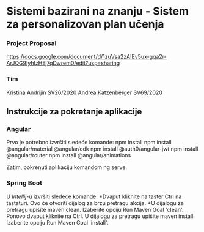 # Sistemi bazirani na znanju - Sistem za personalizovan plan učenja

### Project Proposal
https://docs.google.com/document/d/1zuVsa2zAIEv5ux-gqa2r-ArJQG9IyhIzHEj7qDwrem0/edit?usp=sharing

### Tim
Kristina Andrijin SV26/2020
Andrea Katzenberger SV69/2020

## Instrukcije za pokretanje aplikacije
### Angular
Prvo je potrebno izvršiti sledeće komande:
npm install
npm install @angular/material @angular/cdk
npm install @auth0/angular-jwt
npm install @angular/router
npm install @angular/animations

Zatim, pokrenuti aplikaciju komandom ng serve.

### Spring Boot
U *Intellij*-u izvršiti sledeće komande:
*Dvaput kliknite na taster Ctrl na tastaturi. Ovo će otvoriti dijalog za brzu pretragu akcija.
*U dijalogu za pretragu upišite maven clean. Izaberite opciju Run Maven Goal 'clean'.
Ponovo dvaput kliknite na Ctrl. U dijalogu za pretragu upišite maven install.
Izaberite opciju Run Maven Goal 'install'.
